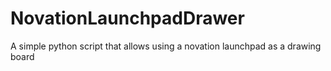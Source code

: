 # NovationLaunchpadDrawer
A simple python script that allows using a novation launchpad as a drawing board
